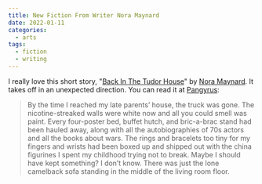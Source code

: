 ```yaml
---
title: New Fiction From Writer Nora Maynard
date: 2022-01-11
categories:
  - arts
tags:
  - fiction
  - writing
---
```


I really love this short story, "[Back In The Tudor House](https://www.pangyrus.com/fiction/back-in-the-tudor-house/)" by [Nora Maynard](http://www.noramaynard.com/). It takes off in an unexpected direction. You can read it at [Pangyrus](http://www.pangyrus.com):

> By the time I reached my late parents’ house, the truck was gone. The nicotine-streaked walls were white now and all you could smell was paint. Every four-poster bed, buffet hutch, and bric-a-brac stand had been hauled away, along with all the autobiographies of 70s actors and all the books about wars. The rings and bracelets too tiny for my fingers and wrists had been boxed up and shipped out with the china figurines I spent my childhood trying not to break. Maybe I should have kept something? I don’t know. There was just the lone camelback sofa standing in the middle of the living room floor.
